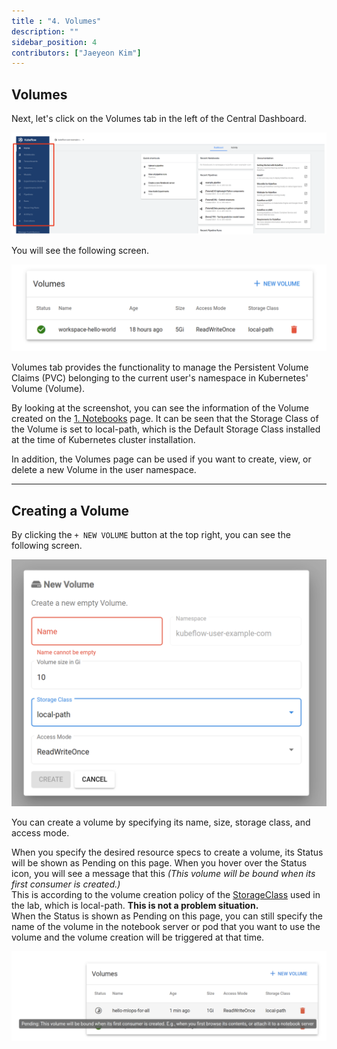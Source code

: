 ```yaml
---
title : "4. Volumes"
description: ""
sidebar_position: 4
contributors: ["Jaeyeon Kim"]
---
```


## Volumes

Next, let's click on the Volumes tab in the left of the Central Dashboard.

![left-tabs](./img/left-tabs.png)

You will see the following screen.

![volumes](./img/volumes.png)


Volumes tab provides the functionality to manage the Persistent Volume Claims (PVC) belonging to the current user's namespace in Kubernetes' Volume (Volume).

By looking at the screenshot, you can see the information of the Volume created on the [1. Notebooks](../kubeflow-dashboard-guide/notebooks) page. It can be seen that the Storage Class of the Volume is set to local-path, which is the Default Storage Class installed at the time of Kubernetes cluster installation.

In addition, the Volumes page can be used if you want to create, view, or delete a new Volume in the user namespace.

---

## Creating a Volume

By clicking the `+ NEW VOLUME` button at the top right, you can see the following screen.

![new-volume](./img/new-volume.png)


You can create a volume by specifying its name, size, storage class, and access mode.

When you specify the desired resource specs to create a volume, its Status will be shown as Pending on this page. When you hover over the Status icon, you will see a message that this *(This volume will be bound when its first consumer is created.)*  
This is according to the volume creation policy of the [StorageClass](https://kubernetes.io/ko/docs/concepts/storage/storage-classes/) used in the lab, which is local-path. **This is not a problem situation.**  
When the Status is shown as Pending on this page, you can still specify the name of the volume in the notebook server or pod that you want to use the volume and the volume creation will be triggered at that time.

![creating-volume](./img/creating-volume.png)
